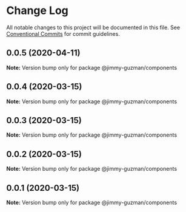 # Change Log

All notable changes to this project will be documented in this file.
See [Conventional Commits](https://conventionalcommits.org) for commit guidelines.

## 0.0.5 (2020-04-11)

**Note:** Version bump only for package @jimmy-guzman/components

## 0.0.4 (2020-03-15)

**Note:** Version bump only for package @jimmy-guzman/components

## 0.0.3 (2020-03-15)

**Note:** Version bump only for package @jimmy-guzman/components

## 0.0.2 (2020-03-15)

**Note:** Version bump only for package @jimmy-guzman/components

## 0.0.1 (2020-03-15)

**Note:** Version bump only for package @jimmy-guzman/components

